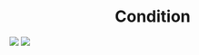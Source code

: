 <h1 align="center"> Condition </h1>
<img src="https://user-images.githubusercontent.com/25712677/57192658-03114c00-6ed7-11e9-9594-bd94d58c6088.png" style="max-width:100%;">
<img src="https://user-images.githubusercontent.com/25712677/57192666-16bcb280-6ed7-11e9-9262-a3afd771da75.png" style="max-width:100%;">
